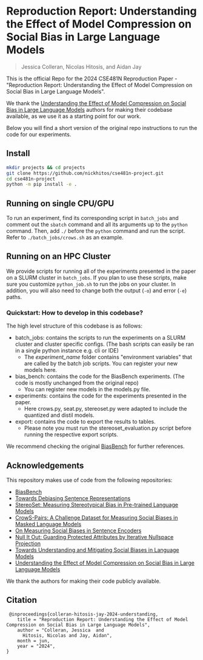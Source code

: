 # Reproduction Report: Understanding the Effect of Model Compression on Social Bias in Large Language Models
> Jessica Colleran, Nicolas Hitosis, and Aidan Jay

This is the official Repo for the 2024 CSE481N Reproduction Paper - "Reproduction Report: Understanding the Effect of Model Compression on Social Bias in Large Language Models".

We thank the [Understanding the Effect of Model Compression on Social Bias in Large Language Models](https://github.com/gsgoncalves/EMNLP2023_llm_compression_and_social_bias) authors for making their codebase available, as we use it as a starting point for our work.

Below you will find a short version of the original repo instructions to run the code for our experiments.

## Install
```bash
mkdir projects && cd projects
git clone https://github.com/nickhitos/cse481n-project.git
cd cse481n-project
python -m pip install -e .
```
## Running on single CPU/GPU
To run an experiment, find its corresponding script in ``batch_jobs`` and comment out the ``sbatch`` command and all its arguments up to the ``python`` command. Then, add ``./`` before the ``python`` command and run the script. Refer to ``./batch_jobs/crows.sh`` as an example.

## Running on an HPC Cluster
We provide scripts for running all of the experiments presented in the paper on a SLURM cluster in `batch_jobs`.
If you plan to use these scripts, make sure you customize `python_job.sh` to run the jobs on your cluster.
In addition, you will also need to change both the output (`-o`) and error (`-e`) paths.

### Quickstart: How to develop in this codebase?
The high level structure of this codebase is as follows:
 - batch_jobs: contains the scripts to run the experiments on a SLURM cluster and cluster specific configs. (The bash scripts can easily be ran in a single python instance e.g. cli or IDE)
   - The _experiment_name_ folder contains "environment variables" that are called by the batch job scripts. You can register your new models here.
 - bias_bench: contains the code for the BiasBench experiments. (The code is mostly unchanged from the original repo)
   - You can register new models in the models.py file.
 - experiments: contains the code for the experiments presented in the paper.
   - Here crows.py, seat.py, stereoset.py were adapted to include the quantized and distil models.
 - export: contains the code to export the results to tables.
   - Please note you must run the stereoset_evaluation.py script before running the respective export scripts.

We recommend checking the original [BiasBench](https://github.com/McGill-NLP/bias-bench) for further references.

## Acknowledgements
This repository makes use of code from the following repositories:

* [BiasBench](https://github.com/McGill-NLP/bias-bench)
* [Towards Debiasing Sentence Representations](https://github.com/pliang279/sent_debias)
* [StereoSet: Measuring Stereotypical Bias in Pre-trained Language Models](https://github.com/moinnadeem/stereoset)
* [CrowS-Pairs: A Challenge Dataset for Measuring Social Biases in Masked Language Models](https://github.com/nyu-mll/crows-pairs)
* [On Measuring Social Biases in Sentence Encoders](https://github.com/w4ngatang/sent-bias)
* [Null It Out: Guarding Protected Attributes by Iterative Nullspace Projection](https://github.com/shauli-ravfogel/nullspace_projection)
* [Towards Understanding and Mitigating Social Biases in Language Models](https://github.com/pliang279/lm_bias)
* [Understanding the Effect of Model Compression on Social Bias in Large Language Models](https://github.com/gsgoncalves/EMNLP2023_llm_compression_and_social_bias)

We thank the authors for making their code publicly available.

## Citation
```
 @inproceedings{colleran-hitosis-jay-2024-understanding,
    title = "Reproduction Report: Understanding the Effect of Model Compression on Social Bias in Large Language Models",
    author = "Colleran, Jessica  and
      Hitosis, Nicolas and Jay, Aidan",
    month = jun,
    year = "2024",
}
```
